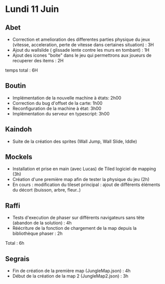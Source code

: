 # Lundi 11 Juin

Abet
----
- Correction et amelioration des differentes parties physique du jeux (vitesse, acceleration, perte de vitesse dans certaines situation) : 3H
- Ajout du wallslide ( glissade lente contre les murs en tombant) : 1H
- Ajout des icones "boite" dans le jeu qui permettrons aux joueurs de recuperer des items : 2H

temps total : 6H

Boutin
------
- Implémentation de la nouvelle machine à états: 2h00
- Correction du bug d'offset de la carte: 1h00
- Reconfiguration de la machine à état: 3h00
- Implémentation du serveur en typescript: 3h00

Kaindoh
-------
- Suite de la création des sprites (Wall Jump, Wall Slide, Iddle)

Mockels
-------
- Installation et prise en main (avec Lucas) de Tiled logiciel de mapping (3h)
- Création d'une première map afin de tester la physique du jeu (2h)
- En cours : modification du tileset principal : ajout de différents éléments du décort (buisson, arbre, fleur..)


Raffi
-----
- Tests d'execution de phaser sur différents navigateurs sans tête (abandon de la solution) : 4h
- Réécriture de la fonction de chargement de la map depuis la bibliothèque phaser : 2h

Total : 6h

Segrais
-------
- Fin de création de la première map (JungleMap.json) : 4h
- Début de la création de la map 2 (JungleMap2.json) : 3h